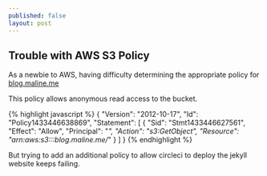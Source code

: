 ```yaml
---
published: false
layout: post
---
```


## Trouble with AWS S3 Policy

As a newbie to AWS, having difficulty determining the appropriate policy for [blog.maline.me](http://blog.maline.me "My blog")

This policy allows anonymous read access to the bucket.

{% highlight javascript %}
{
	"Version": "2012-10-17",
	"Id": "Policy1433446638869",
	"Statement": [
		{
			"Sid": "Stmt1433446627561",
			"Effect": "Allow",
			"Principal": "*",
			"Action": "s3:GetObject",
			"Resource": "arn:aws:s3:::blog.maline.me/*"
		}
	]
}
{% endhighlight %}

But trying to add an additional policy to allow circleci to deploy the jekyll website keeps failing.